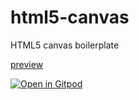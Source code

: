 # html5-canvas
HTML5 canvas boilerplate

[preview](https://github.com/termuxinator/html5-canvas/tree/index.html)

[![Open in Gitpod](https://gitpod.io/button/open-in-gitpod.svg)](https://gitpod.io/#https://github.com/termuxinator/html5-canvas)
